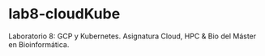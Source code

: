 # lab8-cloudKube
Laboratorio 8: GCP y Kubernetes. Asignatura Cloud, HPC &amp; Bio del Máster en Bioinformática.
